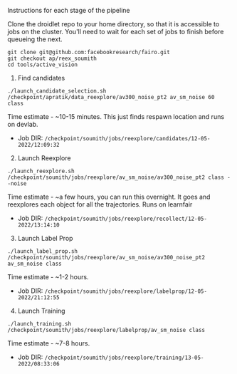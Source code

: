Instructions for each stage of the pipeline

Clone the droidlet repo to your home directory, so that it is accessible to jobs on the cluster. You'll need to wait for each set of jobs to finish before queueing the next. 
```
git clone git@github.com:facebookresearch/fairo.git
git checkout ap/reex_soumith
cd tools/active_vision
```

1. Find candidates

`./launch_candidate_selection.sh /checkpoint/apratik/data_reexplore/av300_noise_pt2 av_sm_noise 60 class`

Time estimate - ~10-15 minutes. This just finds respawn location and runs on devlab.

- Job DIR: `/checkpoint/soumith/jobs/reexplore/candidates/12-05-2022/12:09:32`

2. Launch Reexplore

`./launch_reexplore.sh /checkpoint/soumith/jobs/reexplore/av_sm_noise/av300_noise_pt2 class --noise`

Time estimate - ~a few hours, you can run this overnight. It goes and reexplores each object for all the trajectories. Runs on learnfair

- Job DIR: `/checkpoint/soumith/jobs/reexplore/recollect/12-05-2022/13:14:10`

3. Launch Label Prop

`./launch_label_prop.sh /checkpoint/soumith/jobs/reexplore/av_sm_noise/av300_noise_pt2 av_sm_noise class`

Time estimate - ~1-2 hours.

- Job DIR: `/checkpoint/soumith/jobs/reexplore/labelprop/12-05-2022/21:12:55`

4. Launch Training

`./launch_training.sh /checkpoint/soumith/jobs/reexplore/labelprop/av_sm_noise class`

Time estimate - ~7-8 hours.

- Job DIR: `/checkpoint/soumith/jobs/reexplore/training/13-05-2022/08:33:06`
